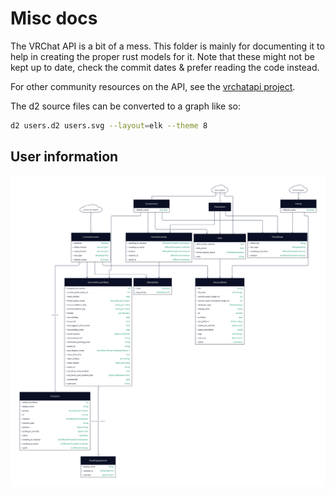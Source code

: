 # Misc docs

The VRChat API is a bit of a mess.
This folder is mainly for documenting it to help in creating the proper rust models for it.
Note that these might not be kept up to date, check the commit dates & prefer reading the code instead.

For other community resources on the API, see the [vrchatapi project](https://vrchatapi.github.io/docs/api/).

The d2 source files can be converted to a graph like so:

```sh
d2 users.d2 users.svg --layout=elk --theme 8
```

## User information

![Graph](./users.svg)

